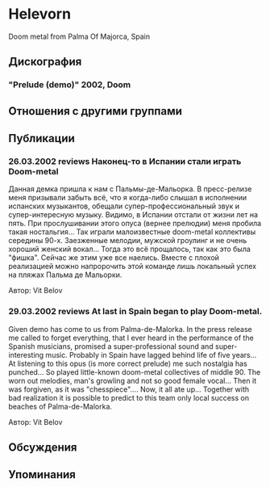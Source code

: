 # Helevorn

Doom metal from Palma Of Majorca, Spain

## Дискография

### "Prelude (demo)" 2002, Doom




## Отношения с другими группами


## Публикации

### 26.03.2002 reviews Наконец-то в Испании стали играть Doom-metal

<p>Данная демка пришла к нам с Пальмы-де-Мальорка. В пресс-релизе меня призывали забыть всё, что я когда-либо слышал в исполнении испанских музыкантов, обещали супер-профессиональный звук и супер-интересную музыку. Видимо, в Испании отстали от жизни лет на пять. При прослушивании этого опуса (вернее прелюдии) меня пробила такая ностальгия... Так играли малоизвестные doom-metal коллективы середины 90-х. Заезженные мелодии, мужской гроулинг и не очень хороший женский вокал... Тогда это всё прощалось, так как это была "фишка". Сейчас же этим уже все наелись. Вместе с плохой реализацией можно напророчить этой команде лишь локальный успех на пляжах Пальма де Мальорки.</p>

Автор: Vit Belov

### 29.03.2002 reviews At last in Spain began to play Doom-metal.

<p>Given demo has come to us from Palma-de-Malorka. In the press release me called to forget everything, that I ever heard in the performance of the Spanish musicians, promised a super-professional sound and super-interesting music. Probably in Spain have lagged behind life of five years... At listening to this opus (is more correct prelude) me such nostalgia has punched... So played little-known doom-metal collectives of middle 90. The worn out melodies, man's growling and not so good female vocal... Then it was forgiven, as it was "chesspiece".... Now, it all ate up... Together with bad realization it is possible to predict to this team only local success on beaches of Palma-de-Malorka.</p>

Автор: Vit Belov


## Обсуждения


## Упоминания

